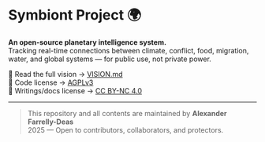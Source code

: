 # Symbiont Project 🌍

**An open-source planetary intelligence system.**  
Tracking real-time connections between climate, conflict, food, migration, water, and global systems — for public use, not private power.

📖 Read the full vision → [VISION.md](VISION.md)  
📜 Code license → [AGPLv3](LICENSE)  
📝 Writings/docs license → [CC BY-NC 4.0](LICENSE-docs.md)

---

> This repository and all contents are maintained by **Alexander Farrelly-Deas**  
> 2025 — Open to contributors, collaborators, and protectors.
